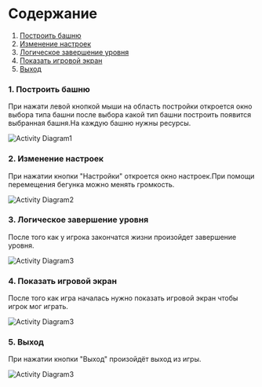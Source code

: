 ﻿# Содержание
1. [Построить башню](#1)
2. [Изменение настроек](#2)
3. [Логическое завершение уровня](#3)
4. [Показать игровой экран](#4)
5. [Выход](#5)

### 1. Построить башню<a name="1"></a>
При нажати левой кнопкой мыши на область постройки откроется окно выбора типа башни после выбора какой тип башни построить появится выбранная башня.На каждую башню нужны ресурсы.

![Activity Diagram1](https://user-images.githubusercontent.com/50372504/67148923-b7e4cd00-f2ad-11e9-8397-9f455ed820e2.png)

### 2. Изменение настроек<a name="2"></a>
При нажатии кнопки "Настройки" откроется окно настроек.При помощи перемещения бегунка можно менять громкость.

![Activity Diagram2](https://user-images.githubusercontent.com/50372504/67148721-4c99fb80-f2ab-11e9-9355-56735951049e.png)

### 3. Логическое завершение уровня<a name="3"></a>
После того как у игрока закончатся жизни произойдет завершение уровня.

![Activity Diagram3](https://user-images.githubusercontent.com/50372504/67234938-c0283e00-f44e-11e9-8a36-cdf4eb808eb9.png)

### 4. Показать игровой экран<a name="4"></a>
После того как игра началась нужно показать игровой экран чтобы игрок мог играть.

![Activity Diagram3](https://user-images.githubusercontent.com/50372504/67235172-3cbb1c80-f44f-11e9-8776-aa757a5494c2.png)


### 5. Выход<a name="5"></a>
При нажатии кнопки "Выход" произойдёт выход из игры.

![Activity Diagram3](https://user-images.githubusercontent.com/50372504/67150215-53316e80-f2bd-11e9-96d3-1020b9e31dbe.png)

